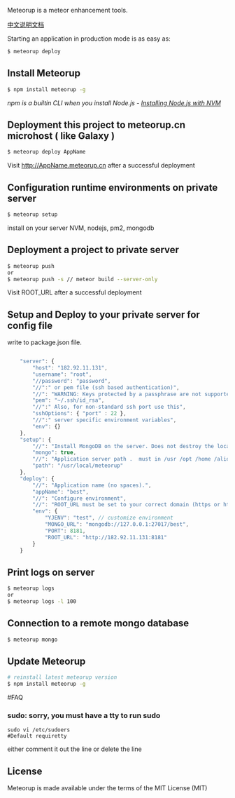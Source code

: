   

Meteorup is a meteor enhancement tools.

[中文说明文档](http://meteorup.cn/)

Starting an application in production mode is as easy as:

```bash
$ meteorup deploy
```

## Install Meteorup

```bash
$ npm install meteorup -g
```

*npm is a builtin CLI when you install Node.js - [Installing Node.js with NVM](https://keymetrics.io/2015/02/03/installing-node-js-and-io-js-with-nvm/)*

## Deployment this project to meteorup.cn microhost ( like Galaxy )

```bash
$ meteorup deploy AppName
```

Visit http://AppName.meteorup.cn after a successful deployment

## Configuration runtime environments on private server

```bash
$ meteorup setup
```

install on your server NVM, nodejs, pm2, mongodb

## Deployment a project to private server

```bash
$ meteorup push
or 
$ meteorup push -s // meteor build --server-only
```

Visit ROOT_URL after a successful deployment

## Setup and Deploy to your private server for config file
write to package.json file.
```js

    "server": {
        "host": "182.92.11.131",
        "username": "root",
        "//password": "password",
        "//":" or pem file (ssh based authentication)",
        "//": "WARNING: Keys protected by a passphrase are not supported",
        "pem": "~/.ssh/id_rsa",
        "//":" Also, for non-standard ssh port use this",
        "sshOptions": { "port" : 22 },
        "//":" server specific environment variables",
        "env": {}
    },
    "setup": {
		"//": "Install MongoDB on the server. Does not destroy the local MongoDB on future setups",
		"mongo": true,
		"//": "Application server path .  must in /usr /opt /home /alidata directory.",
		"path": "/usr/local/meteorup"
    },
    "deploy": {
		"//": "Application name (no spaces).",
		"appName": "best",
		"//": "Configure environment",
		"//": "ROOT_URL must be set to your correct domain (https or http)",
	    "env": {
			"YJENV": "test", // customize environment
            "MONGO_URL": "mongodb://127.0.0.1:27017/best",
			"PORT": 8181,
			"ROOT_URL": "http://182.92.11.131:8181"
		}
    } 

```

## Print logs on server

```bash
$ meteorup logs
or
$ meteorup logs -l 100
```

## Connection to a remote mongo database

```bash
$ meteorup mongo
```


## Update Meteorup

```bash
# reinstall latest meteorup version
$ npm install meteorup -g
```

#FAQ

### sudo: sorry, you must have a tty to run sudo

```
sudo vi /etc/sudoers
#Default requiretty
```
either comment it out the line or delete the line


## License

Meteorup is made available under the terms of the MIT License (MIT)

